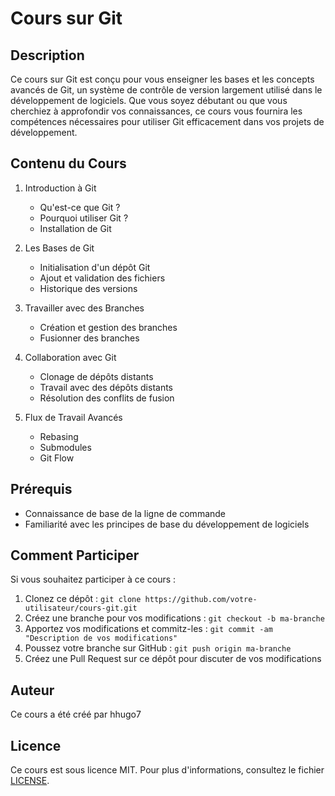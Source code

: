 # Cours sur Git

## Description
Ce cours sur Git est conçu pour vous enseigner les bases et les concepts avancés de Git, un système de contrôle de version largement utilisé dans le développement de logiciels. Que vous soyez débutant ou que vous cherchiez à approfondir vos connaissances, ce cours vous fournira les compétences nécessaires pour utiliser Git efficacement dans vos projets de développement.

## Contenu du Cours
1. Introduction à Git
   - Qu'est-ce que Git ?
   - Pourquoi utiliser Git ?
   - Installation de Git

2. Les Bases de Git
   - Initialisation d'un dépôt Git
   - Ajout et validation des fichiers
   - Historique des versions

3. Travailler avec des Branches
   - Création et gestion des branches
   - Fusionner des branches

4. Collaboration avec Git
   - Clonage de dépôts distants
   - Travail avec des dépôts distants
   - Résolution des conflits de fusion

5. Flux de Travail Avancés
   - Rebasing
   - Submodules
   - Git Flow

## Prérequis
- Connaissance de base de la ligne de commande
- Familiarité avec les principes de base du développement de logiciels

## Comment Participer
Si vous souhaitez participer à ce cours :
1. Clonez ce dépôt : `git clone https://github.com/votre-utilisateur/cours-git.git`
2. Créez une branche pour vos modifications : `git checkout -b ma-branche`
3. Apportez vos modifications et commitz-les : `git commit -am "Description de vos modifications"`
4. Poussez votre branche sur GitHub : `git push origin ma-branche`
5. Créez une Pull Request sur ce dépôt pour discuter de vos modifications

## Auteur
Ce cours a été créé par hhugo7

## Licence
Ce cours est sous licence MIT. Pour plus d'informations, consultez le fichier [LICENSE](LICENSE).
